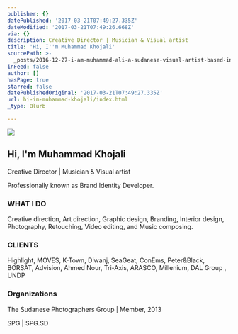 ```yaml
---
publisher: {}
datePublished: '2017-03-21T07:49:27.335Z'
dateModified: '2017-03-21T07:49:26.668Z'
via: {}
description: Creative Director | Musician & Visual artist
title: 'Hi, ​I''m Muhammad Khojali'
sourcePath: >-
  _posts/2016-12-27-i-am-muhammad-ali-a-sudanese-visual-artist-based-in-riyadh.md
inFeed: false
author: []
hasPage: true
starred: false
datePublishedOriginal: '2017-03-21T07:49:27.335Z'
url: hi-im-muhammad-khojali/index.html
_type: Blurb

---
```

![](https://the-grid-user-content.s3-us-west-2.amazonaws.com/4adedf93-6dee-4661-8f5e-fe27e779b7ae.jpg)

## **Hi, ​I'm Muhammad Khojali**

Creative Director | Musician & Visual artist

Professionally known as Brand Identity Developer.

### ​**WHAT I DO**

Creative direction, Art direction, Graphic design, Branding, Interior design, Photography, Retouching, Video editing, and Music composing.

### **CLIENTS**​

Highlight, MOVES, K-Town, Diwanj, SeaGeat, ConEms, Peter&Black, BORSAT, Advision, Ahmed Nour, Tri-Axis, ARASCO, Millenium, DAL Group , UNDP

### **Organizations**

The Sudanese Photographers Group | Member, 2013

SPG | SPG.SD

​